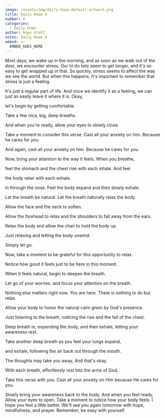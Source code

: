 ```yaml
---
image: /assets/img/daily-hope-default-artwork.png
title: Daily Hope 4
number: 4
categories:
  - Daily Hope
author: Hope Staff
notes: Daily Hope 4
embed: >-
  EMBED_GOES_HERE
---
```

Most days, we wake up in the morning, and as soon as we walk out of the door, we encounter stress. Our to do lists seem to get longer, and it's so easy to get wrapped up in that. So quickly, stress seems to affect the way we see the world. But when this happens, It's important to remember that stress is just a feeling.

It's just a regular part of life. And once we identify it as a feeling, we can just as easily leave it where it is. Okay,

let's begin by getting comfortable.

Take a few nice, big, deep breaths.

And when you're ready, allow your eyes to slowly close.

Take a moment to consider this verse. Cast all your anxiety on him. Because he cares for you.

And again, cast all your anxiety on him. Because he cares for you.

Now, bring your attention to the way it feels. When you breathe,

feel the stomach and the chest rise with each inhale. And feel

the body relax with each exhale.

In through the nose. Feel the body expand and then slowly exhale.

Let the breath be natural. Let the breath naturally relax the body.

Allow the face and the neck to soften.

Allow the forehead to relax and the shoulders to fall away from the ears.

Relax the body and allow the chair to hold the body up.

Just relaxing and letting the body unwind.

Simply let go.

Now, take a moment to be grateful for this opportunity to relax.

Notice how good it feels just to be here in this moment.

When it feels natural, begin to deepen the breath.

Let go of your worries. and focus your attention on the breath.

Nothing else matters right now. You are here. There is nothing to do but relax.

Allow your body to honor the natural calm given by God's presence.

Just listening to the breath, noticing the rise and the fall of the chest.

Deep breath in, expanding the body, and then exhale, letting your awareness rest.

Take another deep breath as you feel your lungs expand,

and exhale, following the air back out through the mouth.

The thoughts may take you away, And that's okay.

With each breath, effortlessly rest into the arms of God.

Take this verse with you. Cast all your anxiety on Him because He cares for you.

Slowly bring your awareness back to the body. And when you feel ready, Allow your eyes to open. Take a moment to notice how your body feels. I hope you feel a little better. We'll see you again tomorrow with hope, mindfulness, and prayer. Remember, be easy with yourself.

